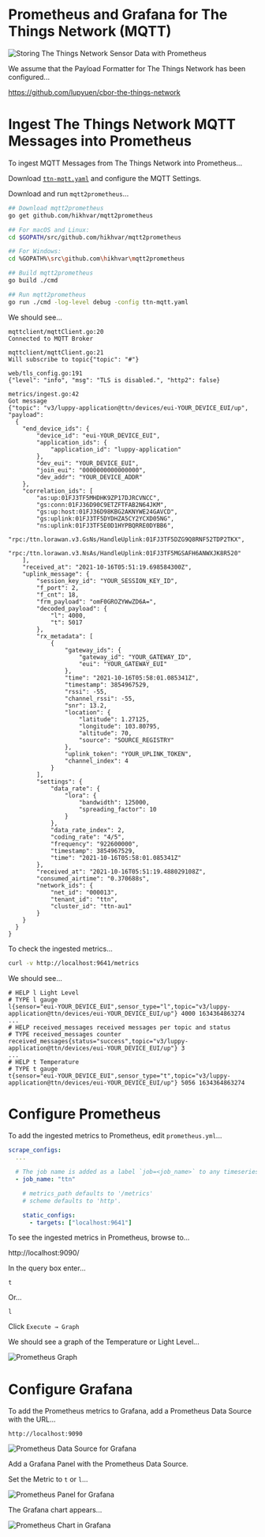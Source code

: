 # Prometheus and Grafana for The Things Network (MQTT)

![Storing The Things Network Sensor Data with Prometheus](https://lupyuen.github.io/images/grafana-flow2.jpg)

We assume that the Payload Formatter for The Things Network has been configured...

https://github.com/lupyuen/cbor-the-things-network

# Ingest The Things Network MQTT Messages into Prometheus

To ingest MQTT Messages from The Things Network into Prometheus...

Download [`ttn-mqtt.yaml`](ttn-mqtt.yaml) and configure the MQTT Settings.

Download and run `mqtt2prometheus`...

```bash
## Download mqtt2prometheus
go get github.com/hikhvar/mqtt2prometheus

## For macOS and Linux:
cd $GOPATH/src/github.com/hikhvar/mqtt2prometheus

## For Windows:
cd %GOPATH%\src\github.com\hikhvar\mqtt2prometheus

## Build mqtt2prometheus
go build ./cmd

## Run mqtt2prometheus
go run ./cmd -log-level debug -config ttn-mqtt.yaml
```

We should see...

```text
mqttclient/mqttClient.go:20     
Connected to MQTT Broker

mqttclient/mqttClient.go:21     
Will subscribe to topic{"topic": "#"}

web/tls_config.go:191           
{"level": "info", "msg": "TLS is disabled.", "http2": false}

metrics/ingest.go:42    
Got message     
{"topic": "v3/luppy-application@ttn/devices/eui-YOUR_DEVICE_EUI/up", "payload": 
  {
    "end_device_ids": {
        "device_id": "eui-YOUR_DEVICE_EUI",
        "application_ids": {
            "application_id": "luppy-application"
        },
        "dev_eui": "YOUR_DEVICE_EUI",
        "join_eui": "0000000000000000",
        "dev_addr": "YOUR_DEVICE_ADDR"
    },
    "correlation_ids": [
        "as:up:01FJ3TF5MHDHK9ZP17DJRCVNCC",
        "gs:conn:01FJ36D90C9ETZFTFAB2N64JKM",
        "gs:up:host:01FJ36D98KBG2AKNYWE24GAVCD",
        "gs:uplink:01FJ3TF5DYDHZA5CY2YCXD05NG",
        "ns:uplink:01FJ3TF5E0D1HYPBQRRE0DYBB6",
        "rpc:/ttn.lorawan.v3.GsNs/HandleUplink:01FJ3TF5DZG9Q8RNF52TDP2TKX",
        "rpc:/ttn.lorawan.v3.NsAs/HandleUplink:01FJ3TF5MGSAFH6ANWXJK8R520"
    ],
    "received_at": "2021-10-16T05:51:19.698584300Z",
    "uplink_message": {
        "session_key_id": "YOUR_SESSION_KEY_ID",
        "f_port": 2,
        "f_cnt": 18,
        "frm_payload": "omF0GROZYWwZD6A=",
        "decoded_payload": {
            "l": 4000,
            "t": 5017
        },
        "rx_metadata": [
            {
                "gateway_ids": {
                    "gateway_id": "YOUR_GATEWAY_ID",
                    "eui": "YOUR_GATEWAY_EUI"
                },
                "time": "2021-10-16T05:58:01.085341Z",
                "timestamp": 3854967529,
                "rssi": -55,
                "channel_rssi": -55,
                "snr": 13.2,
                "location": {
                    "latitude": 1.27125,
                    "longitude": 103.80795,
                    "altitude": 70,
                    "source": "SOURCE_REGISTRY"
                },
                "uplink_token": "YOUR_UPLINK_TOKEN",
                "channel_index": 4
            }
        ],
        "settings": {
            "data_rate": {
                "lora": {
                    "bandwidth": 125000,
                    "spreading_factor": 10
                }
            },
            "data_rate_index": 2,
            "coding_rate": "4/5",
            "frequency": "922600000",
            "timestamp": 3854967529,
            "time": "2021-10-16T05:58:01.085341Z"
        },
        "received_at": "2021-10-16T05:51:19.488029108Z",
        "consumed_airtime": "0.370688s",
        "network_ids": {
            "net_id": "000013",
            "tenant_id": "ttn",
            "cluster_id": "ttn-au1"
        }
    }
  }
}
```

To check the ingested metrics...

```bash
curl -v http://localhost:9641/metrics
```

We should see...

```text
# HELP l Light Level
# TYPE l gauge
l{sensor="eui-YOUR_DEVICE_EUI",sensor_type="l",topic="v3/luppy-application@ttn/devices/eui-YOUR_DEVICE_EUI/up"} 4000 1634364863274
...
# HELP received_messages received messages per topic and status
# TYPE received_messages counter
received_messages{status="success",topic="v3/luppy-application@ttn/devices/eui-YOUR_DEVICE_EUI/up"} 3
...
# HELP t Temperature
# TYPE t gauge
t{sensor="eui-YOUR_DEVICE_EUI",sensor_type="t",topic="v3/luppy-application@ttn/devices/eui-YOUR_DEVICE_EUI/up"} 5056 1634364863274
```

# Configure Prometheus

To add the ingested metrics to Prometheus, edit `prometheus.yml`...

```yaml
scrape_configs:
  ...

  # The job name is added as a label `job=<job_name>` to any timeseries scraped from this config.
  - job_name: "ttn"

    # metrics_path defaults to '/metrics'
    # scheme defaults to 'http'.

    static_configs:
      - targets: ["localhost:9641"]
```

To see the ingested metrics in Prometheus, browse to...

http://localhost:9090/

In the query box enter...

```text
t
```

Or...

```text
l
```

Click `Execute → Graph`

We should see a graph of the Temperature or Light Level...

![Prometheus Graph](https://lupyuen.github.io/images/prometheus-metric.png)

# Configure Grafana

To add the Prometheus metrics to Grafana, add a Prometheus Data Source with the URL...

```text
http://localhost:9090
```

![Prometheus Data Source for Grafana](https://lupyuen.github.io/images/prometheus-grafana2.png)

Add a Grafana Panel with the Prometheus Data Source.

Set the Metric to `t` or `l`...

![Prometheus Panel for Grafana](https://lupyuen.github.io/images/prometheus-grafana3.png)

The Grafana chart appears...

![Prometheus Chart in Grafana](https://lupyuen.github.io/images/prometheus-grafana.png)
